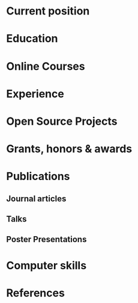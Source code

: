 Current position
================

Education
=========

Online Courses
==============

Experience
==========

Open Source Projects
====================

Grants, honors & awards
=======================

Publications
============

Journal articles
----------------

Talks
-----

Poster Presentations
--------------------

Computer skills
===============

References
==========
